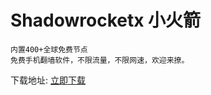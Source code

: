# Shadowrocketx 小火箭 
```
内置400+全球免费节点
免费手机翻墙软件，不限流量，不限网速，欢迎来撩。
```

下载地址: [立即下载](https://shadowrocketx.v2cross.com/)
